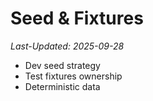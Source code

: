 # Seed & Fixtures
_Last-Updated: 2025-09-28_

- Dev seed strategy
- Test fixtures ownership
- Deterministic data
